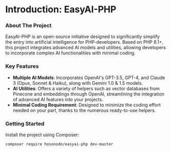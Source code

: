 # Introduction: EasyAI-PHP

### About The Project

EasyAI-PHP is an open-source initiative designed to significantly simplify the entry into artificial intelligence for PHP-developers. Based on PHP 8.1+, this project integrates advanced AI models and utilities, allowing developers to incorporate complex AI functionalities with minimal coding.

### Key Features

* **Multiple AI Models**: Incorporates OpenAI's GPT-3.5, GPT-4, and Claude 3 (Opus, Sonnet & Haiku), along with Gemini 1.0 & 1.5 models.
* **AI Utilities**: Offers a variety of helpers such as vector databases from Pinecone and embeddings through OpenAI, streamlining the integration of advanced AI features into your projects.
* **Minimal Coding Requirement**: Designed to minimize the coding effort needed on your part, thanks to the numerous ready-to-use helpers.

### Getting Started

Install the project using Composer:

```
composer require hosonode/easyai-php dev-master
```
